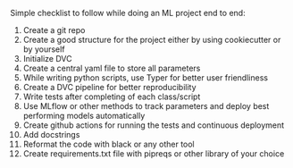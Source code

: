 Simple checklist to follow while doing an ML project end to end:

1. Create a git repo 
2. Create a good structure for the project either by using cookiecutter or by yourself
3. Initialize DVC
4. Create a central yaml file to store all parameters
5. While writing python scripts, use Typer for better user friendliness
6. Create a DVC pipeline for better reproducibility
7. Write tests after completing of each class/script
8. Use MLflow or other methods to track parameters and deploy best performing models automatically 
9. Create github actions for running the tests and continuous deployment
10. Add docstrings
11. Reformat the code with black or any other tool
12. Create requirements.txt file with pipreqs or other library of your choice
